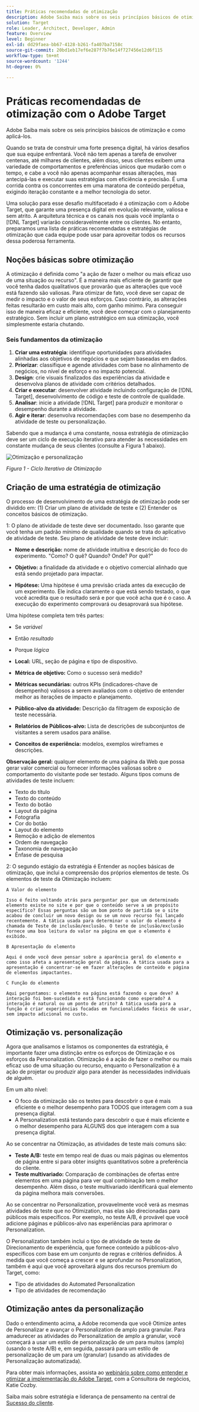 ```yaml
---
title: Práticas recomendadas de otimização
description: Adobe Saiba mais sobre os seis princípios básicos de otimização e como aplicá-los.
solution: Target
role: Leader, Architect, Developer, Admin
feature: Overview
level: Beginner
exl-id: dd29faea-bb67-4128-b261-fa407ba7158c
source-git-commit: 20bd1eb17ef6e287f7b76e14f727456e12d6f115
workflow-type: tm+mt
source-wordcount: '1244'
ht-degree: 0%

---
```


# Práticas recomendadas de otimização com o Adobe Target

Adobe Saiba mais sobre os seis princípios básicos de otimização e como aplicá-los.

Quando se trata de construir uma forte presença digital, há vários desafios que sua equipe enfrentará. Você não tem apenas a tarefa de envolver centenas, até milhares de clientes, além disso, seus clientes exibem uma variedade de comportamentos e preferências únicos que mudarão com o tempo, e cabe a você não apenas acompanhar essas alterações, mas antecipá-las e executar suas estratégias com eficiência e precisão. É uma corrida contra os concorrentes em uma maratona de conteúdo perpétua, exigindo iteração constante e a melhor tecnologia do setor.

Uma solução para esse desafio multifacetado é a otimização com o Adobe Target, que garante uma presença digital em evolução relevante, valiosa e sem atrito. A arquitetura técnica e os canais nos quais você implanta o [!DNL Target] variarão consideravelmente entre os clientes. No entanto, preparamos uma lista de práticas recomendadas e estratégias de otimização que cada equipe pode usar para aproveitar todos os recursos dessa poderosa ferramenta.

## Noções básicas sobre otimização

A otimização é definida como &quot;a ação de fazer o melhor ou mais eficaz uso de uma situação ou recurso&quot;. É a maneira mais eficiente de garantir que você tenha dados qualitativos que provarão que as alterações que você está fazendo são valiosas. Para otimizar de fato, você deve ser capaz de medir o impacto e o valor de seus esforços. Caso contrário, as alterações feitas resultarão em custo mais alto, com ganho mínimo. Para conseguir isso de maneira eficaz e eficiente, você deve começar com o planejamento estratégico. Sem incluir um plano estratégico em sua otimização, você simplesmente estaria chutando.

### Seis fundamentos da otimização

1. **Criar uma estratégia**: identifique oportunidades para atividades alinhadas aos objetivos de negócios e que sejam baseadas em dados.
1. **Priorizar**: classifique e agende atividades com base no alinhamento de negócios, no nível de esforço e no impacto potencial.
1. **Design**: crie visuais finalizados das experiências da atividade e desenvolva planos de atividade com critérios detalhados.
1. **Criar e executar**: desenvolver atividade incluindo configuração de [!DNL Target], desenvolvimento de código e teste de controle de qualidade.
1. **Analisar**: inicie a atividade [!DNL Target] para produzir e monitorar o desempenho durante a atividade.
1. **Agir e iterar**: desenvolva recomendações com base no desempenho da atividade de teste ou personalização.

Sabendo que a mudança é uma constante, nossa estratégia de otimização deve ser um ciclo de execução iterativo para atender às necessidades em constante mudança de seus clientes (consulte a Figura 1 abaixo).

![Otimização e personalização](assets/optimize-and-personalize.png)

_Figura 1 - Ciclo Iterativo de Otimização_

## Criação de uma estratégia de otimização

O processo de desenvolvimento de uma estratégia de otimização pode ser dividido em: (1) Criar um plano de atividade de teste e (2) Entender os conceitos básicos de otimização.

1: O plano de atividade de teste deve ser documentado. Isso garante que você tenha um padrão mínimo de qualidade quando se trata do aplicativo de atividade de teste. Seu plano de atividade de teste deve incluir:

* **Nome e descrição:** nome de atividade intuitiva e descrição do foco do experimento. &quot;Como? O quê? Quando? Onde? Por quê?&quot;

* **Objetivo:** a finalidade da atividade e o objetivo comercial alinhado que está sendo projetado para impactar.

* **Hipótese:** Uma hipótese é uma previsão criada antes da execução de um experimento. Ele indica claramente o que está sendo testado, o que você acredita que o resultado será e por que você acha que é o caso. A execução do experimento comprovará ou desaprovará sua hipótese.

Uma hipótese completa tem três partes:

* Se _variável_
* Então _resultado_
* Porque _lógica_

* **Local:** URL, seção de página e tipo de dispositivo.
* **Métrica de objetivo:** Como o sucesso será medido?
* **Métricas secundárias:** outros KPIs (indicadores-chave de desempenho) valiosos a serem avaliados com o objetivo de entender melhor as iterações de impacto e planejamento.
* **Público-alvo da atividade:** Descrição da filtragem de exposição de teste necessária.
* **Relatórios de Públicos-alvo:** Lista de descrições de subconjuntos de visitantes a serem usados para análise.
* **Conceitos de experiência:** modelos, exemplos wireframes e descrições.

**Observação geral:** qualquer elemento de uma página da Web que possa gerar valor comercial ou fornecer informações valiosas sobre o comportamento do visitante pode ser testado. Alguns tipos comuns de atividades de teste incluem:

* Texto do título
* Texto do conteúdo
* Texto do botão
* Layout da página
* Fotografia
* Cor do botão
* Layout do elemento
* Remoção e adição de elementos
* Ordem de navegação
* Taxonomia de navegação
* Ênfase de pesquisa

2: O segundo estágio da estratégia é Entender as noções básicas de otimização, que inclui a compreensão dos próprios elementos de teste. Os elementos de teste da Otimização incluem:

    A Valor do elemento
    
    Isso é feito voltando atrás para perguntar por que um determinado elemento existe no site e por que o conteúdo serve a um propósito específico? Essas perguntas são um bom ponto de partida se o site acabou de concluir um novo design ou se um novo recurso foi lançado recentemente. A tática usada para determinar o valor do elemento é chamada de Teste de inclusão/exclusão. O teste de inclusão/exclusão fornece uma boa leitura do valor na página em que o elemento é exibido.
    
    B Apresentação do elemento
    
    Aqui é onde você deve pensar sobre a aparência geral do elemento e como isso afeta a apresentação geral da página. A tática usada para a apresentação é concentrar-se em fazer alterações de conteúdo e página de elementos impactantes.
    
    C Função do elemento
    
    Aqui perguntamos: o elemento na página está fazendo o que deve? A interação foi bem-sucedida e está funcionando como esperado? A interação é natural ou um ponto de atrito? A tática usada para a função é criar experiências focadas em funcionalidades fáceis de usar, sem impacto adicional no custo.

## Otimização vs. personalização

Agora que analisamos e listamos os componentes da estratégia, é importante fazer uma distinção entre os esforços de Otimização e os esforços da Personalization. Otimização é a ação de fazer o melhor ou mais eficaz uso de uma situação ou recurso, enquanto o Personalization é a ação de projetar ou produzir algo para atender às necessidades individuais de alguém.

Em um alto nível:

* O foco da otimização são os testes para descobrir o que é mais eficiente e o melhor desempenho para TODOS que interagem com a sua presença digital.
* A Personalization está testando para descobrir o que é mais eficiente e o melhor desempenho para ALGUNS dos que interagem com a sua presença digital.

Ao se concentrar na Otimização, as atividades de teste mais comuns são:

* **Teste A/B:** teste em tempo real de duas ou mais páginas ou elementos de página entre si para obter insights quantitativos sobre a preferência do cliente.
* **Teste multivariado:** Comparação de combinações de ofertas entre elementos em uma página para ver qual combinação tem o melhor desempenho. Além disso, o teste multivariado identificará qual elemento da página melhora mais conversões.

Ao se concentrar no Personalization, provavelmente você verá as mesmas atividades de teste que no Otimization, mas elas são direcionadas para públicos mais específicos. Por exemplo, no teste A/B, é provável que você adicione páginas e públicos-alvo nas experiências para aprimorar o Personalization.

O Personalization também inclui o tipo de atividade de teste de Direcionamento de experiência, que fornece conteúdo a públicos-alvo específicos com base em um conjunto de regras e critérios definidos. À medida que você começa a crescer e se aprofundar no Personalization, também é aqui que você aproveitará alguns dos recursos premium do Target, como:

* Tipo de atividades do Automated Personalization
* Tipo de atividades de recomendação

## Otimização antes da personalização

Dado o entendimento acima, a Adobe recomenda que você Otimize antes de Personalizar e avançar o Personalization de amplo para granular. Para amadurecer as atividades do Personalization de amplo a granular, você começará a usar um estilo de personalização de um para muitos (amplo) (usando o teste A/B) e, em seguida, passará para um estilo de personalização de um para um (granular) (usando as atividades de Personalização automatizada).

Para obter mais informações, assista ao [webinário sobre como entender e otimizar a implementação do Adobe Target](https://adobecustomersuccess.adobeconnect.com/pkfafpzd9yarmp4/), com a Consultora de negócios, Katie Cozby.

Saiba mais sobre estratégia e liderança de pensamento na central de [Sucesso do cliente](https://experienceleague.adobe.com/docs/customer-success/customer-success/overview.html?lang=pt-BR).
